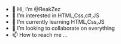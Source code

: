 - 👋 Hi, I’m @ReakZez
- 👀 I’m interested in HTML,Css,c#,JS
- 🌱 I’m currently learning HTML,Css,JS
- 💞️ I’m looking to collaborate on everything
- 📫 How to reach me ...

<!---
ReakZez/ReakZez is a ✨ special ✨ repository because its `README.md` (this file) appears on your GitHub profile.
You can click the Preview link to take a look at your changes.
--->
